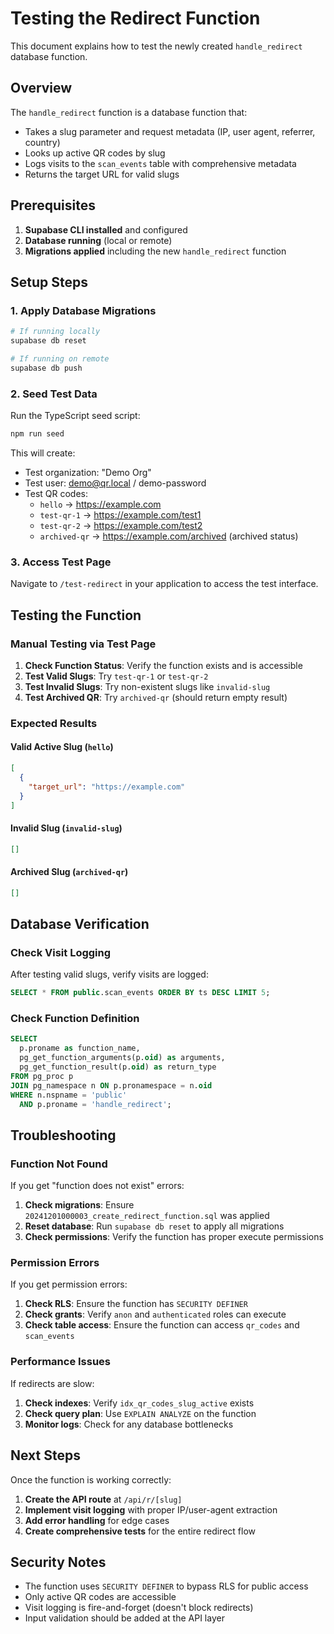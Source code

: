 # Testing the Redirect Function

This document explains how to test the newly created `handle_redirect` database function.

## Overview

The `handle_redirect` function is a database function that:

- Takes a slug parameter and request metadata (IP, user agent, referrer, country)
- Looks up active QR codes by slug
- Logs visits to the `scan_events` table with comprehensive metadata
- Returns the target URL for valid slugs

## Prerequisites

1. **Supabase CLI installed** and configured
2. **Database running** (local or remote)
3. **Migrations applied** including the new `handle_redirect` function

## Setup Steps

### 1. Apply Database Migrations

```bash
# If running locally
supabase db reset

# If running on remote
supabase db push
```

### 2. Seed Test Data

Run the TypeScript seed script:

```bash
npm run seed
```

This will create:

- Test organization: "Demo Org"
- Test user: demo@qr.local / demo-password
- Test QR codes:
  - `hello` → https://example.com
  - `test-qr-1` → https://example.com/test1
  - `test-qr-2` → https://example.com/test2
  - `archived-qr` → https://example.com/archived (archived status)

### 3. Access Test Page

Navigate to `/test-redirect` in your application to access the test interface.

## Testing the Function

### Manual Testing via Test Page

1. **Check Function Status**: Verify the function exists and is accessible
2. **Test Valid Slugs**: Try `test-qr-1` or `test-qr-2`
3. **Test Invalid Slugs**: Try non-existent slugs like `invalid-slug`
4. **Test Archived QR**: Try `archived-qr` (should return empty result)

### Expected Results

#### Valid Active Slug (`hello`)

```json
[
  {
    "target_url": "https://example.com"
  }
]
```

#### Invalid Slug (`invalid-slug`)

```json
[]
```

#### Archived Slug (`archived-qr`)

```json
[]
```

## Database Verification

### Check Visit Logging

After testing valid slugs, verify visits are logged:

```sql
SELECT * FROM public.scan_events ORDER BY ts DESC LIMIT 5;
```

### Check Function Definition

```sql
SELECT
  p.proname as function_name,
  pg_get_function_arguments(p.oid) as arguments,
  pg_get_function_result(p.oid) as return_type
FROM pg_proc p
JOIN pg_namespace n ON p.pronamespace = n.oid
WHERE n.nspname = 'public'
  AND p.proname = 'handle_redirect';
```

## Troubleshooting

### Function Not Found

If you get "function does not exist" errors:

1. **Check migrations**: Ensure `20241201000003_create_redirect_function.sql` was applied
2. **Reset database**: Run `supabase db reset` to apply all migrations
3. **Check permissions**: Verify the function has proper execute permissions

### Permission Errors

If you get permission errors:

1. **Check RLS**: Ensure the function has `SECURITY DEFINER`
2. **Check grants**: Verify `anon` and `authenticated` roles can execute
3. **Check table access**: Ensure the function can access `qr_codes` and `scan_events`

### Performance Issues

If redirects are slow:

1. **Check indexes**: Verify `idx_qr_codes_slug_active` exists
2. **Check query plan**: Use `EXPLAIN ANALYZE` on the function
3. **Monitor logs**: Check for any database bottlenecks

## Next Steps

Once the function is working correctly:

1. **Create the API route** at `/api/r/[slug]`
2. **Implement visit logging** with proper IP/user-agent extraction
3. **Add error handling** for edge cases
4. **Create comprehensive tests** for the entire redirect flow

## Security Notes

- The function uses `SECURITY DEFINER` to bypass RLS for public access
- Only active QR codes are accessible
- Visit logging is fire-and-forget (doesn't block redirects)
- Input validation should be added at the API layer
